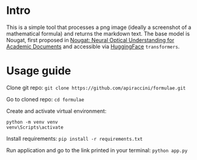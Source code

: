 # Intro

This is a simple tool that processes a png image (ideally a screenshot of a mathematical formula) and returns the markdown text.
The base model is Nougat, first proposed in [Nougat: Neural Optical Understanding for Academic Documents](https://doi.org/10.48550/arXiv.2308.13418) and accessible via [HuggingFace](https://huggingface.co/) `transformers`.

# Usage guide

Clone git repo:
```git clone https://github.com/apiraccini/formulae.git```

Go to cloned repo:
```cd formulae```

Create and activate virtual environment:
```
python -m venv venv
venv\Scripts\activate
```

Install requirements:
```pip install -r requirements.txt```

Run application and go to the link printed in your terminal:
```python app.py```
